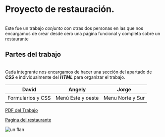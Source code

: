 # Proyecto de restauración.  
\
Este fue un trabajo *conjunto* con otras dos personas en las que nos encargamos de crear desde cero una página funcional y completa sobre un restaurante



## Partes del trabajo
\
Cada integrante nos encargamos de hacer una sección del apartado de **_CSS_** e individualmente del **_HTML_** para organizar el trabajo.


|David             | Angely            | Jorge            |
|------------------|-------------------|------------------|
|Formularios y CSS | Menú Este y oeste |Menu Norte y Sur  |
  
  [PDF del Trabajo](Restauración/Proyecto-Web-Alumnos.pdf) 

[Pagina del restaurante](Restauración/Index.html)

<!-- Como los enlaces principales tienen espacios y no estan unidos por guiones o por cualquier cosa los enlaces darían "Not Found"-->
![un flan](Restauración/img/flan.jpg)
